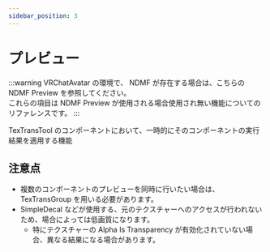 ```yaml
---
sidebar_position: 3
---
```


# プレビュー

:::warning
VRChatAvatar の環境で、 NDMF が存在する場合は、こちらの NDMF Preview を参照してください。  
これらの項目は NDMF Preview が使用される場合使用され無い機能についてのリファレンスです。
:::

TexTransTool のコンポーネントにおいて、一時的にそのコンポーネントの実行結果を適用する機能

## 注意点

- 複数のコンポーネントのプレビューを同時に行いたい場合は、TexTransGroup を用いる必要があります。
- SimpleDecal などが使用する、元のテクスチャーへのアクセスが行われないため、場合によっては低画質になります。
  - 特にテクスチャーの Alpha Is Transparency が有効化されていない場合、異なる結果になる場合があります。
